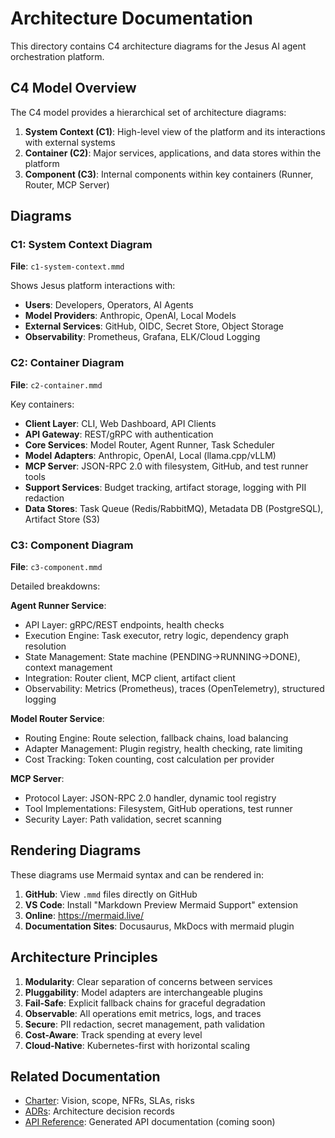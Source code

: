 # Architecture Documentation

This directory contains C4 architecture diagrams for the Jesus AI agent orchestration platform.

## C4 Model Overview

The C4 model provides a hierarchical set of architecture diagrams:

1. **System Context (C1)**: High-level view of the platform and its interactions with external systems
2. **Container (C2)**: Major services, applications, and data stores within the platform
3. **Component (C3)**: Internal components within key containers (Runner, Router, MCP Server)

## Diagrams

### C1: System Context Diagram
**File**: `c1-system-context.mmd`

Shows Jesus platform interactions with:
- **Users**: Developers, Operators, AI Agents
- **Model Providers**: Anthropic, OpenAI, Local Models
- **External Services**: GitHub, OIDC, Secret Store, Object Storage
- **Observability**: Prometheus, Grafana, ELK/Cloud Logging

### C2: Container Diagram
**File**: `c2-container.mmd`

Key containers:
- **Client Layer**: CLI, Web Dashboard, API Clients
- **API Gateway**: REST/gRPC with authentication
- **Core Services**: Model Router, Agent Runner, Task Scheduler
- **Model Adapters**: Anthropic, OpenAI, Local (llama.cpp/vLLM)
- **MCP Server**: JSON-RPC 2.0 with filesystem, GitHub, and test runner tools
- **Support Services**: Budget tracking, artifact storage, logging with PII redaction
- **Data Stores**: Task Queue (Redis/RabbitMQ), Metadata DB (PostgreSQL), Artifact Store (S3)

### C3: Component Diagram
**File**: `c3-component.mmd`

Detailed breakdowns:

**Agent Runner Service**:
- API Layer: gRPC/REST endpoints, health checks
- Execution Engine: Task executor, retry logic, dependency graph resolution
- State Management: State machine (PENDING→RUNNING→DONE), context management
- Integration: Router client, MCP client, artifact client
- Observability: Metrics (Prometheus), traces (OpenTelemetry), structured logging

**Model Router Service**:
- Routing Engine: Route selection, fallback chains, load balancing
- Adapter Management: Plugin registry, health checking, rate limiting
- Cost Tracking: Token counting, cost calculation per provider

**MCP Server**:
- Protocol Layer: JSON-RPC 2.0 handler, dynamic tool registry
- Tool Implementations: Filesystem, GitHub operations, test runner
- Security Layer: Path validation, secret scanning

## Rendering Diagrams

These diagrams use Mermaid syntax and can be rendered in:

1. **GitHub**: View `.mmd` files directly on GitHub
2. **VS Code**: Install "Markdown Preview Mermaid Support" extension
3. **Online**: https://mermaid.live/
4. **Documentation Sites**: Docusaurus, MkDocs with mermaid plugin

## Architecture Principles

1. **Modularity**: Clear separation of concerns between services
2. **Pluggability**: Model adapters are interchangeable plugins
3. **Fail-Safe**: Explicit fallback chains for graceful degradation
4. **Observable**: All operations emit metrics, logs, and traces
5. **Secure**: PII redaction, secret management, path validation
6. **Cost-Aware**: Track spending at every level
7. **Cloud-Native**: Kubernetes-first with horizontal scaling

## Related Documentation

- [Charter](../charter.md): Vision, scope, NFRs, SLAs, risks
- [ADRs](../adr/): Architecture decision records
- [API Reference](../api/): Generated API documentation (coming soon)
